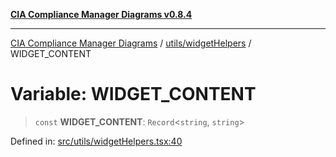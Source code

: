 [**CIA Compliance Manager Diagrams v0.8.4**](../../../README.md)

***

[CIA Compliance Manager Diagrams](../../../modules.md) / [utils/widgetHelpers](../README.md) / WIDGET\_CONTENT

# Variable: WIDGET\_CONTENT

> `const` **WIDGET\_CONTENT**: `Record`\<`string`, `string`\>

Defined in: [src/utils/widgetHelpers.tsx:40](https://github.com/Hack23/cia-compliance-manager/blob/a6d8d6a2cab2160940b9a047208c12088d7e02cf/src/utils/widgetHelpers.tsx#L40)

